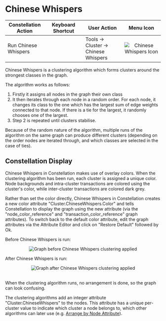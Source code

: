 # Chinese Whispers

<table class="table table-striped">
<colgroup>
<col style="width: 25%" />
<col style="width: 25%" />
<col style="width: 25%" />
<col style="width: 25%" />
</colgroup>
<thead>
<tr class="header">
<th>Constellation Action</th>
<th>Keyboard Shortcut</th>
<th>User Action</th>
<th style="text-align: center;">Menu Icon</th>
</tr>
</thead>
<tbody>
<tr class="odd">
<td>Run Chinese Whispers</td>
<td></td>
<td>Tools -&gt; Cluster -&gt; Chinese Whispers</td>
<td style="text-align: center;"><img src="../ext/docs/CoreAlgorithmPlugins/resources/chineseWhispers.png" alt="Chinese Whispers Icon" /></td>
</tr>
</tbody>
</table>

Chinese Whispers is a clustering algorithm which forms clusters around the 
strongest classes in the graph.

The algorithm works as follows:

1. Firstly it assigns all nodes in the graph their own class
2. It then iterates through each node in a random order. For each node, it 
changes its class to the one which has the largest sum of edge weights 
connected to that node. If there is a tie for the largest, it randomly chooses
one of the largest.
3. Step 2 is repeated until clusters stabilise.

Because of the random nature of the algorithm, multiple runs of the algorithm 
on the same graph can produce different clusters (depending on the order nodes 
are iterated through, and which classes are selected in the case of ties).

## Constellation Display

Chinese Whispers in Constellation makes use of overlay colors. When the
clustering algorithm has been run, each cluster is assigned a unique
color. Node backgrounds and intra-cluster transactions are colored using
the cluster's color, while inter-cluster transactions are colored dark
grey.

Rather than set the color directly, Chinese Whispers in Constellation
creates a new color attribute "Cluster.ChineseWhispers.Color" and tells 
Constellation to display the graph using the new attribute (via the 
"node\_color\_reference" and "transaction\_color_reference" graph attributes). 
To switch back to the default color attribute, edit the graph attributes via 
the Attribute Editor and click on "Restore Default" followed by Ok.

Before Chinese Whispers is run:
<div style="text-align: center">
<img src="../ext/docs/CoreAlgorithmPlugins/resources/ChineseWhispersBefore.png" alt="Graph before Chinese Whispers clustering applied" />
</div>

After Chinese Whispers is run:
<div style="text-align: center">
<img src="../ext/docs/CoreAlgorithmPlugins/resources/ChineseWhispersAfter.png" alt="Graph after Chinese Whispers clustering applied" />
</div>
<br />

When the clustering algorithm runs, no arrangement is done, so the graph
can look confusing.

The clustering algorithms add an integer attribute "Cluster.ChineseWhispers" 
to the nodes. This attribute has a unique per-cluster value to indicate
which cluster a node belongs to, which other algorithms can later use 
(e.g. [Arrange by Node Attribute](../ext/docs/CoreArrangementPlugins/src/au/gov/asd/tac/constellation/plugins/arrangements/node-attribute.md)).
